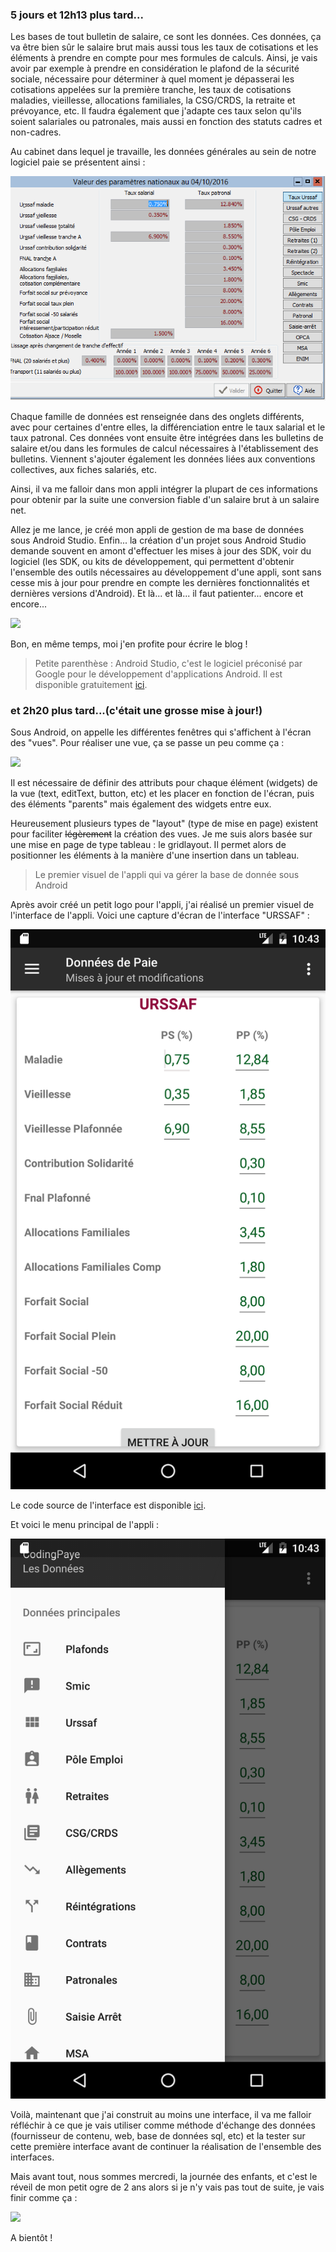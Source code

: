 
### 5 jours et 12h13 plus tard...

Les bases de tout bulletin de salaire, ce sont les données. Ces données, ça va être bien sûr le salaire brut mais aussi tous les taux de cotisations et les éléments à prendre en compte pour mes formules de calculs. Ainsi, je vais avoir par exemple à prendre en considération le plafond de la sécurité sociale, nécessaire pour déterminer à quel moment je dépasserai les cotisations appelées sur la première tranche, les taux de cotisations maladies, vieillesse, allocations familiales, la CSG/CRDS, la retraite et prévoyance, etc. Il faudra également que j'adapte ces taux selon qu'ils soient salariales ou patronales, mais aussi en fonction des statuts cadres et non-cadres.

Au cabinet dans lequel je travaille, les données générales au sein de notre logiciel paie se présentent ainsi :

<img src="/img/image.png"/>

Chaque famille de données est renseignée dans des onglets différents, avec pour certaines d'entre  elles, la différenciation entre le taux salarial et le taux patronal. Ces données vont ensuite être intégrées dans les bulletins de salaire et/ou dans les formules de calcul nécessaires à l'établissement des bulletins. Viennent s'ajouter également les données liées aux conventions collectives, aux fiches salariés, etc.

Ainsi, il va me falloir dans mon appli intégrer la plupart de ces informations pour obtenir par la suite une conversion fiable d'un salaire brut à un salaire net.

Allez je me lance, je créé mon appli de gestion de ma base de données sous Android Studio. Enfin... la création d'un projet sous Android Studio demande souvent en amont d'effectuer les mises à jour des SDK, voir du logiciel (les SDK, ou kits de développement, qui permettent d'obtenir l'ensemble des outils nécessaires au développement d'une appli, sont sans cesse mis à jour pour prendre en compte les dernières fonctionnalités et dernières versions d'Android). Et là... et là... il faut patienter... encore et encore...

<img src="http://www.reactiongifs.com/r/aawt.gif"/>

Bon, en même temps, moi j'en profite pour écrire le blog !

> Petite parenthèse : Android Studio, c'est le logiciel préconisé par Google pour le développement d'applications Android. Il est disponible gratuitement <a href="https://developer.android.com/studio/index.html">ici</a>.

### et 2h20 plus tard...(c'était une grosse mise à jour!) 

Sous Android, on appelle les différentes fenêtres qui s'affichent à l'écran des "vues". Pour réaliser une vue, ça se passe un peu comme ça :

<img src="http://i.imgur.com/3nWzyYX.gif"/>

Il est nécessaire de définir des attributs pour chaque élément (widgets) de la vue (text, editText, button, etc) et les placer en fonction de l'écran, puis des éléments "parents" mais également des widgets entre eux.

Heureusement plusieurs types de "layout" (type de mise en page) existent pour faciliter <s>légèrement</s> la création des vues. Je me suis alors basée sur une mise en page de type tableau : le gridlayout. Il permet alors de positionner les éléments à la manière d'une insertion dans un tableau.

> Le premier visuel de l'appli qui va gérer la base de donnée sous Android

Après avoir créé un petit logo pour l'appli, j'ai réalisé un premier visuel de l'interface de l'appli. Voici une capture d'écran de l'interface "URSSAF" :

<img src="/img/Screenshot_1476866687.png"/>

Le code source de l'interface est disponible <a href="https://github.com/marlenech/BddPaye/blob/master/app/src/main/res/layout/fragment_urssaf.xml">ici</a>.

Et voici le menu principal de l'appli :

<img src="/img/Screenshot_1476866716.png"/>

Voilà, maintenant que j'ai construit au moins une interface, il va me falloir réfléchir à ce que je vais utiliser comme méthode d'échange des données (fournisseur de contenu, web, base de données sql, etc) et la tester sur cette première interface avant de continuer la réalisation de l'ensemble des interfaces.

Mais avant tout, nous sommes mercredi, la journée des enfants, et c'est le réveil de mon petit ogre de 2 ans alors si je n'y vais pas tout de suite, je vais finir comme ça :

<img src="http://maguy69.m.a.pic.centerblog.net/e6f84f86.gif"/>

A bientôt !


